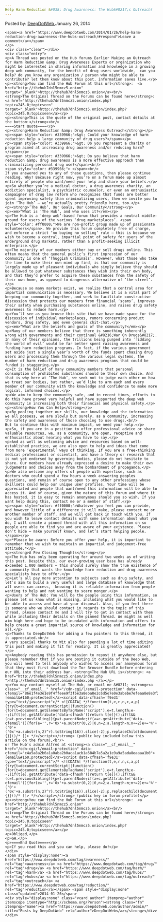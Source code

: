 ```yaml
---
Help Harm Reduction &#038; Drug Awareness: The Hub&#8217;s Outreach!
---
```

<article class="post-listing post-3657 post type-post status-publish format-standard has-post-thumbnail hentry category-deepdot-news tag-awareness tag-drug tag-harm tag-hubs tag-outreach tag-reduction">
    <div class="post-inner">
    <p class="post-meta">
    <span>Posted by: <a href="https://www.deepdotweb.com/author/admin/" title="">DeepDotWeb </a></span>
    <span>January 26, 2014</span>
    
    <span><a href="https://www.deepdotweb.com/2014/01/26/help-harm-reduction-drug-awareness-the-hubs-outreach/#respond">Leave a comment</a></span>
    </p>
    <div class="clear"></div>
    <div class="entry">
    <p>A Thread was posted on the Hub forums Earlier Making an Outreach for Harm Reduction &amp; Drug Awareness Experts or organization who might be interested in sharing information and knowledge in a growing deep web community, for the benefit of drug users worldwide,  can you help? do you know any organization / person who might be able to contribute? let them know about this post. information saves live.</p>
    <p><strong>You can find the Hub Forum at this url</strong>:  <a href="http://thehub7dnl5nmcz5.onion" target="_blank">http://thehub7dnl5nmcz5.onion</a><br/>
    <strong>The Original Thread on the Forums can be found here</strong>: <a href="http://thehub7dnl5nmcz5.onion/index.php?topic=245.0;topicseen" target="_blank">http://thehub7dnl5nmcz5.onion/index.php?topic=245.0;topicseen</a></p>
    <p><strong>This is the quote of the original post, contact details at the bottom:</strong><br/>
    ====Start Quote====</p>
    <p><strong>Harm Reduction &amp; Drug Awareness Outreach</strong></p>
    <p><span style="color: #339966;">&gt; Could your knowledge of harm reduction help a large community of drug users?</span></p>
    <p><span style="color: #339966;">&gt; Do you represent a charity or program aimed at increasing drug awareness and/or reducing harm?</span></p>
    <p><span style="color: #339966;">&gt; Do you believe that harm reduction &amp; drug awareness is a more effective approach than criminalizing personal drug use?</span><br/>
    <span style="color: #339966;"> </span><br/>
    If you answered yes to any of these questions, then please continue reading. Why? Because right now, you’re on a forum made up almost entirely of people who want/need your help and share your beliefs.</p>
    <p>So whether you’re a medical doctor, a drug awareness charity, an addiction specialist, a psychiatric counselor, or even an enthusiastic campaigner of drug law reform who recognizes that funds are better spent improving safety than criminalizing users, then we invite you to join ‘The Hub’ – we’re actually pretty friendly here, too.</p>
    <p><strong>’The Hub’, Our Goals, Our Community</strong></p>
    <p><em>”What is ‘The Hub’, and who uses it?</em></p>
    <p>The Hub is a ‘deep web’-based forum that provides a neutral middle-ground for users of the various ‘drug marketplaces’. <span style="color: #ff0000;">We are non-profit group made up of passionate volunteers</span>. We provide this forum completely free of charge, and enforce a strict ‘no buying no selling’ rule – this is because we wish to become a central, impartial point of safety for users of the underground drug markets, rather than a profit-seeking illicit enterprise.</p>
    <p>The majority of our members either buy or sell drugs online. This often means that the general public’s first impression of our community is one of ‘Thuggish Criminals’. However, what those who take the time to make their own mind up find, is that our community is largely made up of pleasant individuals who simply believe they should be allowed to put whatever substances they wish into their own body, and that they’d prefer to acquire these substances from the safety of their own home, as opposed to dangerous alternative of ‘the street’.</p>
    <p>Because so many markets exist, we realize that a central area for impartial communication is necessary. We believe it is a vital part of keeping our community together, and seek to facilitate constructive discussion that protects our members from financial ‘scams’, improves their safety when purchasing substances online, and raises drug safety awareness to reduce harm.</p>
    <p>You’ll see as you browse this site that we have made space for the discussion of individual marketplaces, rumors concerning product vendors, drug safety, and even general chit-chat.</p>
    <p><em>”What are the beliefs and goals of the community?</em></p>
    <p>Many of our members believe that there is something inherently wrong with governments and their continual &#8216;War On Drugs&#8217;. In many of their opinions, the trillions being pumped into ‘ridding the world of evil’ would be far better spent raising awareness and funding harm reduction programs. In fact, if the various government set aside just a single year’s worth of the funds spent chasing drug users and processing them through the various legal systems, the number of harm reduction and drug awareness programs that could be funded is staggering.</p>
    <p>It is the belief of many community members that personal consumption of prohibited substances should be their own choice. And that is why here at ‘The Hub’, we seek not to judge each other on how we treat our bodies, but rather, we’d like to arm each and every member of our community with the knowledge and confidence to make more logical, informed choices.</p>
    <p>We aim to keep the community safe, and in recent times, efforts to do this have proved very helpful and have supported the deep web community in increasing both their financial and physical safety.</p>
    <p><strong>How You Can Help</strong></p>
    <p>By pooling together our skills, our knowledge and the information we all possess, we are slowly but surely, as a community, increasing the safety and awareness of those choosing to use drugs.<br/>
    But to continue this with maximum impact, we need your help.</p>
    <p>So, if you are in a position to offer professional advice or share valuable resources, we, as a community, are open, receptive and enthusiastic about hearing what you have to say.</p>
    <p>And as well as welcoming advice and resources based on well-established practice, we are also open to help and ideas that come from more ‘experimental’ ways of thinking. If you are a free-thinking medical professional or scientist, and have a theory or research that is not yet endorsed by governing bodies, please do not hesitate to share. Our members have already expressed a desire to make their own judgements and choices away from the bombardment of propaganda.</p>
    <p>We also welcome any offers of people with expertise, such as doctors who could spend a few hours a week answering peoples questions, and remain of course open to any other professions whose skillsets could help our unique user profiles. Your time will be appreciated and people that want/need this information will be able to access it. And of course, given the nature of this forum and where it has hosted, it is easy to remain anonymous should you so wish. If you want help doing this, contact me or a member of staff.</p>
    <p><span style="color: #ff0000;">Whatever you feel you can provide, and however little of a difference it will make, please contact me or another member of staff, and we will get back in touch with you. If you wish to leave contact details with some information about what you do, I will create a pinned thread with all this information on so people are able to find you and are aware of your existence. Please don’t hide – make yourself known, and let’s start helping people.</span></p>
    <p>*Please be aware: Before you offer your help, it is important to remember that we wish to maintain an impartial and judgement-free attitude.*</p>
    <p><strong>A Few Closing Thoughts</strong></p>
    <p>The Hub has only been operating for around two weeks as of writing this post. Despite this, our ever-growing user base has already exceeded 1,000 members – this should surely show the true existence of a community that wants the knowledge harm reduction and drug awareness specialists have to offer.</p>
    <p>Let’s all pay more attention to subjects such as drug safety, and let’s aim to build a very useful and large database of knowledge that all users can access,  knowing it is reliable information from people wanting to help and not wanting to scare monger.</p>
    <p>Users of The Hub: You will be the people using this information, so please let us know what is missing, including what you would like to be able to access and have at your disposal. Also, if you feel there is someone who we should contact in regards to the topic of this thread, please contact me and I will try to get in contact with them while including their details on the pinned thread. We might as well aim high here and hope to be inundated with information and offers to help create a great impartial source of knowledge and information for all.</p>
    <p>Thanks to DeepDotWeb for adding a few pointers to this thread, it is appreciated.<br/>
    A very special thanks to Wit also for spending a lot of time editing this post and making it fit for reading. It is greatly appreciated!</p>
    <p>Anybody reading this has permission to repost it anywhere else, but please remember that if you are posting it outside of the Deep Web, you will need to tell anybody who wishes to access our anonymous forum that they must first download the Tor Browser Bundle before entering our URL into their address bar. <strong>The Hub URL is</strong>: <a href="http://thehub7dnl5nmcz5.onion/index.php ">http://thehub7dnl5nmcz5.onion/index.php </a></p>
    <p>You may contact myself at The Hub, or email me &#8211; <strong><a class="__cf_email__" href="/cdn-cgi/l/email-protection" data-cfemail="86e1f4e3e1e9f4ffeee9f3f5e3a8eba8e2c6d5e7e0e3abebe7efeaa8e8e3f2">[email&#160;protected]</a><script data-cfhash='f9e31' type="text/javascript">/* <![CDATA[ */!function(t,e,r,n,c,a,p){try{t=document.currentScript||function(){for(t=document.getElementsByTagName('script'),e=t.length;e--;)if(t[e].getAttribute('data-cfhash'))return t[e]}();if(t&&(c=t.previousSibling)){p=t.parentNode;if(a=c.getAttribute('data-cfemail')){for(e='',r='0x'+a.substr(0,2)|0,n=2;a.length-n;n+=2)e+='%'+('0'+('0x'+a.substr(n,2)^r).toString(16)).slice(-2);p.replaceChild(document.createTextNode(decodeURIComponent(e)),c)}p.removeChild(t)}}catch(u){}}()/* ]]> */</script></strong> (public key included below this article on the forum),<br/>
    or The Hub’s admin Alfred at <strong><a class="__cf_email__" href="/cdn-cgi/l/email-protection" data-cfemail="c4a5a8a2b6a1a0aba2b0aca1acb1a684b7a5a2a1e9a9a5ada8eaaaa1b0">[email&#160;protected]</a><script data-cfhash='f9e31' type="text/javascript">/* <![CDATA[ */!function(t,e,r,n,c,a,p){try{t=document.currentScript||function(){for(t=document.getElementsByTagName('script'),e=t.length;e--;)if(t[e].getAttribute('data-cfhash'))return t[e]}();if(t&&(c=t.previousSibling)){p=t.parentNode;if(a=c.getAttribute('data-cfemail')){for(e='',r='0x'+a.substr(0,2)|0,n=2;a.length-n;n+=2)e+='%'+('0'+('0x'+a.substr(n,2)^r).toString(16)).slice(-2);p.replaceChild(document.createTextNode(decodeURIComponent(e)),c)}p.removeChild(t)}}catch(u){}}()/* ]]> */</script></strong> (public key in forum profile)</p>
    <p><strong>You can find the Hub Forum at this url</strong>:  <a href="http://thehub7dnl5nmcz5.onion" target="_blank">http://thehub7dnl5nmcz5.onion</a><br/>
    <strong>The Original Thread on the Forums can be found here</strong>: <a href="http://thehub7dnl5nmcz5.onion/index.php?topic=245.0;topicseen" target="_blank">http://thehub7dnl5nmcz5.onion/index.php?topic=245.0;topicseen</a></p>
    <p>Obliged,</p>
    <p>GH.</p>
    <p>====End Quote====</p>
    <p>If you read this and you can help, please do!</p>
    </div>
    <span style="display:none"><a href="https://www.deepdotweb.com/tag/awareness/" rel="tag">awareness</a> <a href="https://www.deepdotweb.com/tag/drug/" rel="tag">drug</a> <a href="https://www.deepdotweb.com/tag/harm/" rel="tag">harm</a> <a href="https://www.deepdotweb.com/tag/hubs/" rel="tag">hubs</a> <a href="https://www.deepdotweb.com/tag/outreach/" rel="tag">outreach</a> <a href="https://www.deepdotweb.com/tag/reduction/" rel="tag">reduction</a></span> <span style="display:none" class="updated">2014-01-26</span>
    <div style="display:none" class="vcard author" itemprop="author" itemscope itemtype="http://schema.org/Person"><strong class="fn" itemprop="name"><a href="https://www.deepdotweb.com/author/admin/" title="Posts by DeepDotWeb" rel="author">DeepDotWeb</a></strong></div>
    </div>
</article>


